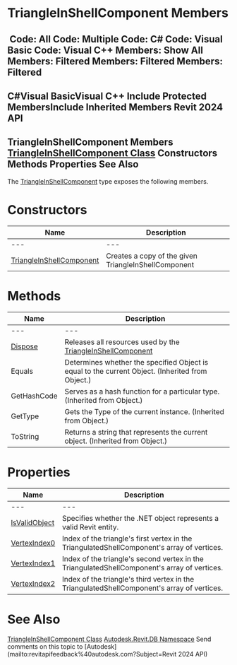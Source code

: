 # TriangleInShellComponent Members

﻿
 Code: All Code: Multiple Code: C# Code: Visual Basic Code: Visual C++  Members: Show All Members: Filtered Members: Filtered Members: Filtered   
---  
C#Visual BasicVisual C++
Include Protected MembersInclude Inherited Members
Revit 2024 API  
---  
TriangleInShellComponent Members  
[TriangleInShellComponent Class](ff9ef159-5435-7874-842e-7a681735bcc8.md "TriangleInShellComponent Class") Constructors Methods Properties See Also  
---  
The [TriangleInShellComponent](ff9ef159-5435-7874-842e-7a681735bcc8.md "TriangleInShellComponent Class") type exposes the following members.
# Constructors
| Name | Description |
| --- | --- |
| --- | --- | --- |
| [TriangleInShellComponent](e47b86fa-d8af-7213-e502-870ca65d04d8.md "TriangleInShellComponent Constructor") | Creates a copy of the given TriangleInShellComponent |

# Methods
| Name | Description |
| --- | --- |
| --- | --- | --- |
| [Dispose](793d46f8-bba8-5500-6bf1-8a1879a7df40.md "Dispose Method") | Releases all resources used by the [TriangleInShellComponent](ff9ef159-5435-7874-842e-7a681735bcc8.md "TriangleInShellComponent Class") |
| Equals | Determines whether the specified Object is equal to the current Object. (Inherited from Object.) |
| GetHashCode | Serves as a hash function for a particular type.  (Inherited from Object.) |
| GetType | Gets the Type of the current instance. (Inherited from Object.) |
| ToString | Returns a string that represents the current object. (Inherited from Object.) |

# Properties
| Name | Description |
| --- | --- |
| --- | --- | --- |
| [IsValidObject](0e2825ae-fb2c-3a95-64c4-231ffe2df79c.md "IsValidObject Property") | Specifies whether the .NET object represents a valid Revit entity. |
| [VertexIndex0](c1317acd-f865-cf47-563e-e54a702bdaa6.md "VertexIndex0 Property") | Index of the triangle's first vertex in the TriangulatedShellComponent's array of vertices. |
| [VertexIndex1](7850984b-0f4c-e226-7988-1a1cf01bd630.md "VertexIndex1 Property") | Index of the triangle's second vertex in the TriangulatedShellComponent's array of vertices. |
| [VertexIndex2](7e2c0ef0-4882-c04b-53ec-f2d822bf8456.md "VertexIndex2 Property") | Index of the triangle's third vertex in the TriangulatedShellComponent's array of vertices. |

# See Also
[TriangleInShellComponent Class](ff9ef159-5435-7874-842e-7a681735bcc8.md "TriangleInShellComponent Class")
[Autodesk.Revit.DB Namespace](87546ba7-461b-c646-cbb1-2cb8f5bff8b2.md "Autodesk.Revit.DB Namespace")
Send comments on this topic to [Autodesk](mailto:revitapifeedback%40autodesk.com?Subject=Revit 2024 API)